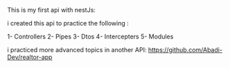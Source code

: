 This is my first api with nestJs:

i created this api to practice the following : 

1- Controllers
2- Pipes
3- Dtos
4- Intercepters
5- Modules


i practiced more advanced topics in another API:
https://github.com/Abadi-Dev/realtor-app
